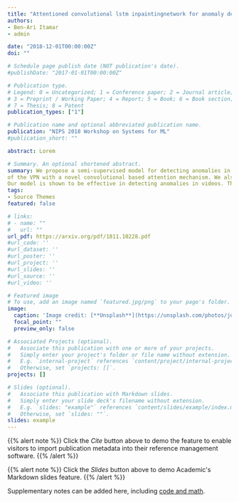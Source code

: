 ```yaml
---
title: "Attentioned convolutional lstm inpaintingnetwork for anomaly detection in videos"
authors:
- Ben-Ari Itamar
- admin

date: "2018-12-01T00:00:00Z"
doi: ""

# Schedule page publish date (NOT publication's date).
#publishDate: "2017-01-01T00:00:00Z"

# Publication type.
# Legend: 0 = Uncategorized; 1 = Conference paper; 2 = Journal article;
# 3 = Preprint / Working Paper; 4 = Report; 5 = Book; 6 = Book section;
# 7 = Thesis; 8 = Patent
publication_types: ["1"]

# Publication name and optional abbreviated publication name.
publication: "NIPS 2018 Workshop on Systems for ML"
#publication_short: ""

abstract: Lorem 

# Summary. An optional shortened abstract.
summary: We propose a semi-supervised model for detecting anomalies in videos inspiredby the Video Pixel Network [van den Oord et al., 2016]. Our model extends the Convolutional-LSTM video encoder part
of the VPN with a novel convolutional based attention mechanism. We also modify the Pixel-CNN decoder part of the VPN to a frameinpainting task where a partially masked version of the frame to predict is given as input.
Our model is shown to be effective in detecting anomalies in videos. This approachcould be a component in applications requiring visual common sense.
tags:
- Source Themes
featured: false

# links:
# - name: ""
#   url: ""
url_pdf: https://arxiv.org/pdf/1811.10228.pdf
#url_code: ''
#url_dataset: ''
#url_poster: ''
#url_project: ''
#url_slides: ''
#url_source: ''
#url_video: ''

# Featured image
# To use, add an image named `featured.jpg/png` to your page's folder. 
image:
  caption: 'Image credit: [**Unsplash**](https://unsplash.com/photos/jdD8gXaTZsc)'
  focal_point: ""
  preview_only: false

# Associated Projects (optional).
#   Associate this publication with one or more of your projects.
#   Simply enter your project's folder or file name without extension.
#   E.g. `internal-project` references `content/project/internal-project/index.md`.
#   Otherwise, set `projects: []`.
projects: []

# Slides (optional).
#   Associate this publication with Markdown slides.
#   Simply enter your slide deck's filename without extension.
#   E.g. `slides: "example"` references `content/slides/example/index.md`.
#   Otherwise, set `slides: ""`.
slides: example
---
```


{{% alert note %}}
Click the *Cite* button above to demo the feature to enable visitors to import publication metadata into their reference management software.
{{% /alert %}}

{{% alert note %}}
Click the *Slides* button above to demo Academic's Markdown slides feature.
{{% /alert %}}

Supplementary notes can be added here, including [code and math](https://sourcethemes.com/academic/docs/writing-markdown-latex/).
